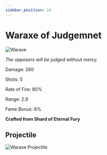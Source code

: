 ```yaml
---
sidebar_position: 14
---
```


# Waraxe of Judgemnet

![Waraxe](https://vwiki.valorserver.com/api/item/picture/waraxe%20of%20judgement)

<i>The opposers will be judged without mercy.</i>

Damage: 260

Shots: 5

Rate of Fire: 80%

Range: 2.9

Fame Bonus: 8%

**Crafted from Shard of Eternal Fury**

## Projectile

![Waraxe Projectile](https://cdn.discordapp.com/attachments/948363241631916122/950421184971964417/Waraxe.gif)
